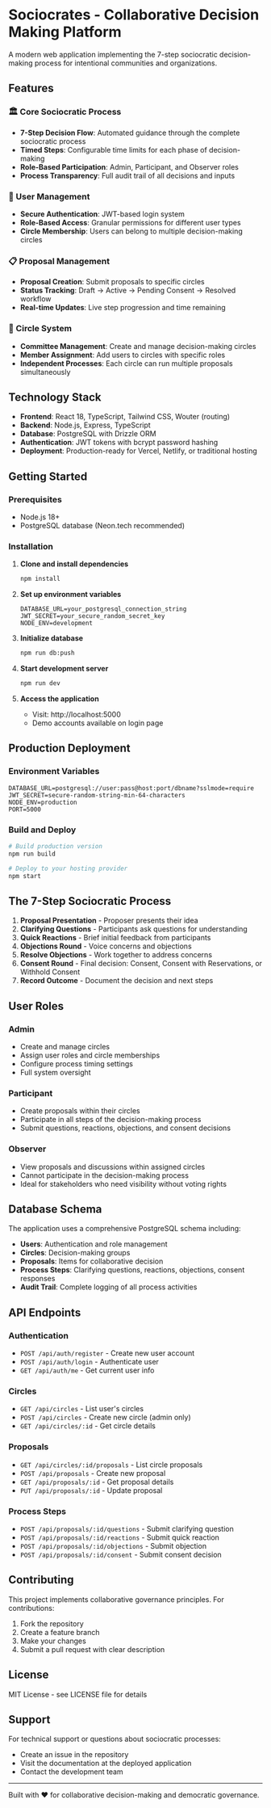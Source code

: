 # Sociocrates - Collaborative Decision Making Platform

A modern web application implementing the 7-step sociocratic decision-making process for intentional communities and organizations.

## Features

### 🏛️ Core Sociocratic Process
- **7-Step Decision Flow**: Automated guidance through the complete sociocratic process
- **Timed Steps**: Configurable time limits for each phase of decision-making
- **Role-Based Participation**: Admin, Participant, and Observer roles
- **Process Transparency**: Full audit trail of all decisions and inputs

### 🔐 User Management
- **Secure Authentication**: JWT-based login system
- **Role-Based Access**: Granular permissions for different user types
- **Circle Membership**: Users can belong to multiple decision-making circles

### 📋 Proposal Management
- **Proposal Creation**: Submit proposals to specific circles
- **Status Tracking**: Draft → Active → Pending Consent → Resolved workflow
- **Real-time Updates**: Live step progression and time remaining

### 👥 Circle System
- **Committee Management**: Create and manage decision-making circles
- **Member Assignment**: Add users to circles with specific roles
- **Independent Processes**: Each circle can run multiple proposals simultaneously

## Technology Stack

- **Frontend**: React 18, TypeScript, Tailwind CSS, Wouter (routing)
- **Backend**: Node.js, Express, TypeScript
- **Database**: PostgreSQL with Drizzle ORM
- **Authentication**: JWT tokens with bcrypt password hashing
- **Deployment**: Production-ready for Vercel, Netlify, or traditional hosting

## Getting Started

### Prerequisites
- Node.js 18+
- PostgreSQL database (Neon.tech recommended)

### Installation

1. **Clone and install dependencies**
   ```bash
   npm install
   ```

2. **Set up environment variables**
   ```env
   DATABASE_URL=your_postgresql_connection_string
   JWT_SECRET=your_secure_random_secret_key
   NODE_ENV=development
   ```

3. **Initialize database**
   ```bash
   npm run db:push
   ```

4. **Start development server**
   ```bash
   npm run dev
   ```

5. **Access the application**
   - Visit: http://localhost:5000
   - Demo accounts available on login page

## Production Deployment

### Environment Variables
```env
DATABASE_URL=postgresql://user:pass@host:port/dbname?sslmode=require
JWT_SECRET=secure-random-string-min-64-characters
NODE_ENV=production
PORT=5000
```

### Build and Deploy
```bash
# Build production version
npm run build

# Deploy to your hosting provider
npm start
```

## The 7-Step Sociocratic Process

1. **Proposal Presentation** - Proposer presents their idea
2. **Clarifying Questions** - Participants ask questions for understanding
3. **Quick Reactions** - Brief initial feedback from participants
4. **Objections Round** - Voice concerns and objections
5. **Resolve Objections** - Work together to address concerns
6. **Consent Round** - Final decision: Consent, Consent with Reservations, or Withhold Consent
7. **Record Outcome** - Document the decision and next steps

## User Roles

### Admin
- Create and manage circles
- Assign user roles and circle memberships
- Configure process timing settings
- Full system oversight

### Participant  
- Create proposals within their circles
- Participate in all steps of the decision-making process
- Submit questions, reactions, objections, and consent decisions

### Observer
- View proposals and discussions within assigned circles
- Cannot participate in the decision-making process
- Ideal for stakeholders who need visibility without voting rights

## Database Schema

The application uses a comprehensive PostgreSQL schema including:
- **Users**: Authentication and role management
- **Circles**: Decision-making groups
- **Proposals**: Items for collaborative decision
- **Process Steps**: Clarifying questions, reactions, objections, consent responses
- **Audit Trail**: Complete logging of all process activities

## API Endpoints

### Authentication
- `POST /api/auth/register` - Create new user account
- `POST /api/auth/login` - Authenticate user
- `GET /api/auth/me` - Get current user info

### Circles
- `GET /api/circles` - List user's circles
- `POST /api/circles` - Create new circle (admin only)
- `GET /api/circles/:id` - Get circle details

### Proposals
- `GET /api/circles/:id/proposals` - List circle proposals
- `POST /api/proposals` - Create new proposal
- `GET /api/proposals/:id` - Get proposal details
- `PUT /api/proposals/:id` - Update proposal

### Process Steps
- `POST /api/proposals/:id/questions` - Submit clarifying question
- `POST /api/proposals/:id/reactions` - Submit quick reaction
- `POST /api/proposals/:id/objections` - Submit objection
- `POST /api/proposals/:id/consent` - Submit consent decision

## Contributing

This project implements collaborative governance principles. For contributions:

1. Fork the repository
2. Create a feature branch
3. Make your changes
4. Submit a pull request with clear description

## License

MIT License - see LICENSE file for details

## Support

For technical support or questions about sociocratic processes:
- Create an issue in the repository
- Visit the documentation at the deployed application
- Contact the development team

---

Built with ❤️ for collaborative decision-making and democratic governance.
